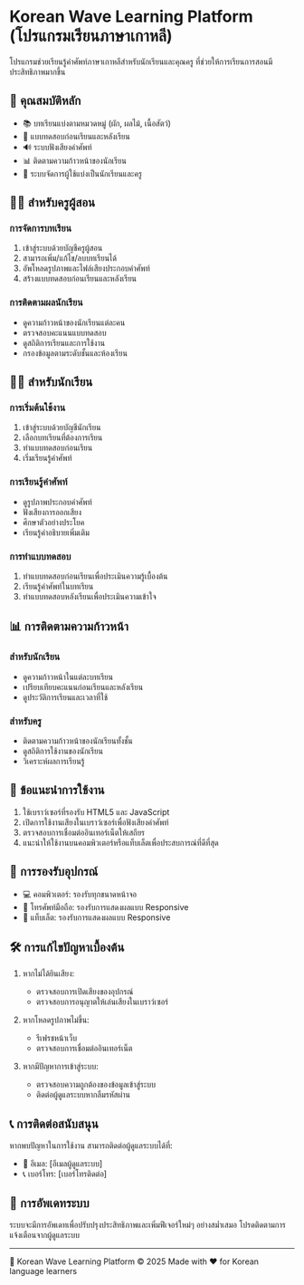 # Korean Wave Learning Platform (โปรแกรมเรียนภาษาเกาหลี)

โปรแกรมช่วยเรียนรู้คำศัพท์ภาษาเกาหลีสำหรับนักเรียนและคุณครู ที่ช่วยให้การเรียนการสอนมีประสิทธิภาพมากขึ้น

## 🎯 คุณสมบัติหลัก

- 📚 บทเรียนแบ่งตามหมวดหมู่ (ผัก, ผลไม้, เนื้อสัตว์)
- 🎯 แบบทดสอบก่อนเรียนและหลังเรียน
- 🔊 ระบบฟังเสียงคำศัพท์
- 📊 ติดตามความก้าวหน้าของนักเรียน
- 👥 ระบบจัดการผู้ใช้แบ่งเป็นนักเรียนและครู

## 👨‍🏫 สำหรับครูผู้สอน

### การจัดการบทเรียน
1. เข้าสู่ระบบด้วยบัญชีครูผู้สอน
2. สามารถเพิ่ม/แก้ไข/ลบบทเรียนได้
3. อัพโหลดรูปภาพและไฟล์เสียงประกอบคำศัพท์
4. สร้างแบบทดสอบก่อนเรียนและหลังเรียน

### การติดตามผลนักเรียน
- ดูความก้าวหน้าของนักเรียนแต่ละคน
- ตรวจสอบคะแนนแบบทดสอบ
- ดูสถิติการเรียนและการใช้งาน
- กรองข้อมูลตามระดับชั้นและห้องเรียน

## 👨‍🎓 สำหรับนักเรียน

### การเริ่มต้นใช้งาน
1. เข้าสู่ระบบด้วยบัญชีนักเรียน
2. เลือกบทเรียนที่ต้องการเรียน
3. ทำแบบทดสอบก่อนเรียน
4. เริ่มเรียนรู้คำศัพท์

### การเรียนรู้คำศัพท์
- ดูรูปภาพประกอบคำศัพท์
- ฟังเสียงการออกเสียง
- ศึกษาตัวอย่างประโยค
- เรียนรู้คำอธิบายเพิ่มเติม

### การทำแบบทดสอบ
1. ทำแบบทดสอบก่อนเรียนเพื่อประเมินความรู้เบื้องต้น
2. เรียนรู้คำศัพท์ในบทเรียน
3. ทำแบบทดสอบหลังเรียนเพื่อประเมินความเข้าใจ

## 📊 การติดตามความก้าวหน้า

### สำหรับนักเรียน
- ดูความก้าวหน้าในแต่ละบทเรียน
- เปรียบเทียบคะแนนก่อนเรียนและหลังเรียน
- ดูประวัติการเรียนและเวลาที่ใช้

### สำหรับครู
- ติดตามความก้าวหน้าของนักเรียนทั้งชั้น
- ดูสถิติการใช้งานของนักเรียน
- วิเคราะห์ผลการเรียนรู้

## 🔧 ข้อแนะนำการใช้งาน

1. ใช้เบราว์เซอร์ที่รองรับ HTML5 และ JavaScript
2. เปิดการใช้งานเสียงในเบราว์เซอร์เพื่อฟังเสียงคำศัพท์
3. ตรวจสอบการเชื่อมต่ออินเทอร์เน็ตให้เสถียร
4. แนะนำให้ใช้งานบนคอมพิวเตอร์หรือแท็บเล็ตเพื่อประสบการณ์ที่ดีที่สุด

## 📱 การรองรับอุปกรณ์

- 💻 คอมพิวเตอร์: รองรับทุกขนาดหน้าจอ
- 📱 โทรศัพท์มือถือ: รองรับการแสดงผลแบบ Responsive
- 🎯 แท็บเล็ต: รองรับการแสดงผลแบบ Responsive

## 🛠 การแก้ไขปัญหาเบื้องต้น

1. หากไม่ได้ยินเสียง:
   - ตรวจสอบการเปิดเสียงของอุปกรณ์
   - ตรวจสอบการอนุญาตให้เล่นเสียงในเบราว์เซอร์

2. หากโหลดรูปภาพไม่ขึ้น:
   - รีเฟรชหน้าเว็บ
   - ตรวจสอบการเชื่อมต่ออินเทอร์เน็ต

3. หากมีปัญหาการเข้าสู่ระบบ:
   - ตรวจสอบความถูกต้องของข้อมูลเข้าสู่ระบบ
   - ติดต่อผู้ดูแลระบบหากลืมรหัสผ่าน

## 📞 การติดต่อสนับสนุน

หากพบปัญหาในการใช้งาน สามารถติดต่อผู้ดูแลระบบได้ที่:
- 📧 อีเมล: [อีเมลผู้ดูแลระบบ]
- 📞 เบอร์โทร: [เบอร์โทรติดต่อ]

## 🔄 การอัพเดทระบบ

ระบบจะมีการอัพเดทเพื่อปรับปรุงประสิทธิภาพและเพิ่มฟีเจอร์ใหม่ๆ อย่างสม่ำเสมอ โปรดติดตามการแจ้งเตือนจากผู้ดูแลระบบ

---
📝 Korean Wave Learning Platform © 2025
Made with ❤️ for Korean language learners